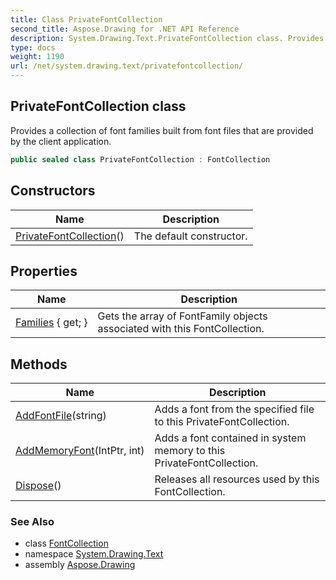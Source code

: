 ```yaml
---
title: Class PrivateFontCollection
second_title: Aspose.Drawing for .NET API Reference
description: System.Drawing.Text.PrivateFontCollection class. Provides a collection of font families built from font files that are provided by the client application
type: docs
weight: 1190
url: /net/system.drawing.text/privatefontcollection/
---
```

## PrivateFontCollection class

Provides a collection of font families built from font files that are provided by the client application.

```csharp
public sealed class PrivateFontCollection : FontCollection
```

## Constructors

| Name | Description |
| --- | --- |
| [PrivateFontCollection](privatefontcollection/)() | The default constructor. |

## Properties

| Name | Description |
| --- | --- |
| [Families](../../system.drawing.text/fontcollection/families/) { get; } | Gets the array of FontFamily objects associated with this FontCollection. |

## Methods

| Name | Description |
| --- | --- |
| [AddFontFile](../../system.drawing.text/privatefontcollection/addfontfile/)(string) | Adds a font from the specified file to this PrivateFontCollection. |
| [AddMemoryFont](../../system.drawing.text/privatefontcollection/addmemoryfont/)(IntPtr, int) | Adds a font contained in system memory to this PrivateFontCollection. |
| [Dispose](../../system.drawing.text/fontcollection/dispose/)() | Releases all resources used by this FontCollection. |

### See Also

* class [FontCollection](../fontcollection/)
* namespace [System.Drawing.Text](../../system.drawing.text/)
* assembly [Aspose.Drawing](../../)


